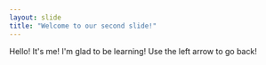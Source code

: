 ```yaml
---
layout: slide
title: "Welcome to our second slide!"
---
```

Hello! It's me! I'm glad to be learning!
Use the left arrow to go back!
